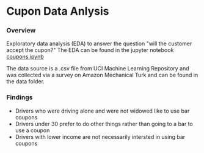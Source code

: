 # Cupon Data Anlysis
### Overview
Exploratory data analysis (EDA) to answer the question "will the customer accept the cupon?" The EDA can be found in the jupyter notebook [coupons.ipynb](/coupons.ipynb)

The data source is a .csv file from UCI Machine Learning Repository and was collected via a survey on Amazon Mechanical Turk and can be found in the data folder.


### Findings
- Drivers who were driving alone and were not widowed like to use bar coupons
- Drivers under 30 prefer to do other things rather than going to a bar to use a coupon
- Drivers with lower income are not necessarily intersted in using bar coupons